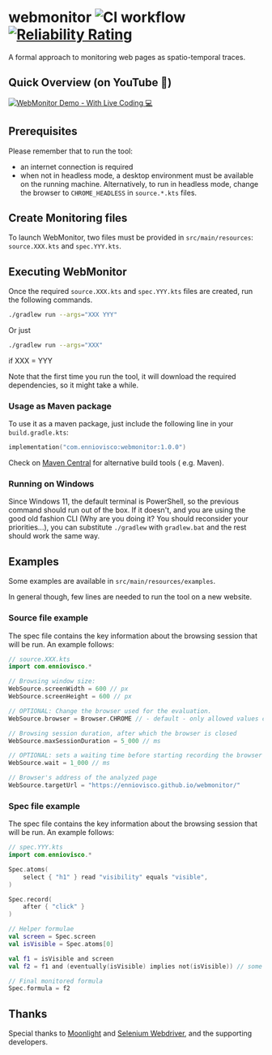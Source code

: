 # webmonitor ![CI workflow](https://github.com/ennioVisco/webmonitor/actions/workflows/build.yml/badge.svg) [![Reliability Rating](https://sonarcloud.io/api/project_badges/measure?project=ennioVisco_webmonitor&metric=reliability_rating)](https://sonarcloud.io/summary/new_code?id=ennioVisco_webmonitor)

A formal approach to monitoring web pages as spatio-temporal traces.

## Quick Overview (on YouTube 🎥)

[![WebMonitor Demo - With Live Coding 💻](https://i.ytimg.com/vi/hqVw0JU3k9c/hqdefault.jpg)](https://youtu.be/hqVw0JU3k9c "WebMonitor Demo - With Live Coding 💻")

## Prerequisites

Please remember that to run the tool:

- an internet connection is required
- when not in headless mode, a desktop environment must be available on the running machine.
  Alternatively, to run in headless mode, change the browser to `CHROME_HEADLESS` in `source.*.kts` files.

## Create Monitoring files

To launch WebMonitor, two files must be provided in `src/main/resources`: `source.XXX.kts` and `spec.YYY.kts`.

## Executing WebMonitor

Once the required `source.XXX.kts` and `spec.YYY.kts` files are created, run the following commands.

```sh
./gradlew run --args="XXX YYY" 
```

Or just

```sh
./gradlew run --args="XXX" 
```

if XXX = YYY

Note that the first time you run the tool, it will download the required dependencies, so it might take a while.

### Usage as Maven package

To use it as a maven package, just include the following line in your `build.gradle.kts`:

```kts
implementation("com.enniovisco:webmonitor:1.0.0")
```

Check on [Maven Central](https://central.sonatype.com/artifact/com.enniovisco/webmonitor/) for alternative build tools (
e.g. Maven).

### Running on Windows

Since Windows 11, the default terminal is PowerShell, so the previous command should run out of the box. If it doesn't,
and you are using the good old fashion CLI (Why are you doing it? You should reconsider your priorities...), you can
substitute `./gradlew` with `gradlew.bat` and the rest should work the same way.

## Examples

Some examples are available in `src/main/resources/examples`.

In general though, few lines are needed to run the tool on a new website.

### Source file example

The spec file contains the key information about the browsing session that will be run. An example follows:

```kts
// source.XXX.kts
import com.enniovisco.*

// Browsing window size:
WebSource.screenWidth = 600 // px 
WebSource.screenHeight = 600 // px

// OPTIONAL: Change the browser used for the evaluation. 
WebSource.browser = Browser.CHROME // - default - only allowed values currently are CHROME and FIREFOX

// Browsing session duration, after which the browser is closed
WebSource.maxSessionDuration = 5_000 // ms

// OPTIONAL: sets a waiting time before starting recording the browser (so that initial loading errors can be skipped by the analysis)
WebSource.wait = 1_000 // ms 

// Browser's address of the analyzed page
WebSource.targetUrl = "https://enniovisco.github.io/webmonitor/"

```

### Spec file example

The spec file contains the key information about the browsing session that will be run. An example follows:

```kts
// spec.YYY.kts
import com.enniovisco.*

Spec.atoms(
    select { "h1" } read "visibility" equals "visible",
)

Spec.record(
    after { "click" }
)

// Helper formulae
val screen = Spec.screen
val isVisible = Spec.atoms[0]

val f1 = isVisible and screen
val f2 = f1 and (eventually(isVisible) implies not(isVisible)) // some random complex formula to show operators.

// Final monitored formula
Spec.formula = f2
```

## Thanks

Special thanks to [Moonlight](https://github.com/MoonLightSuite/MoonLight)
and [Selenium Webdriver](https://github.com/SeleniumHQ/selenium), and the supporting developers.

